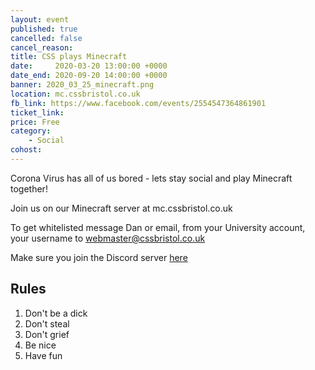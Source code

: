 ```yaml
---
layout: event
published: true
cancelled: false
cancel_reason:
title: CSS plays Minecraft
date:     2020-03-20 13:00:00 +0000
date_end: 2020-09-20 14:00:00 +0000 
banner: 2020_03_25_minecraft.png
location: mc.cssbristol.co.uk
fb_link: https://www.facebook.com/events/2554547364861901
ticket_link: 
price: Free
category:
    - Social
cohost: 
---
```


Corona Virus has all of us bored - lets stay social and play Minecraft together!

Join us on our Minecraft server at mc.cssbristol.co.uk

To get whitelisted message Dan or email, from your University account, your username to [webmaster@cssbristol.co.uk](mailto:webmaster@cssbristol.co.uk)

Make sure you join the Discord server [here](https://discord.gg/nYwbhf8)

## Rules
1. Don't be a dick
2. Don't steal
3. Don't grief
4. Be nice
5. Have fun
